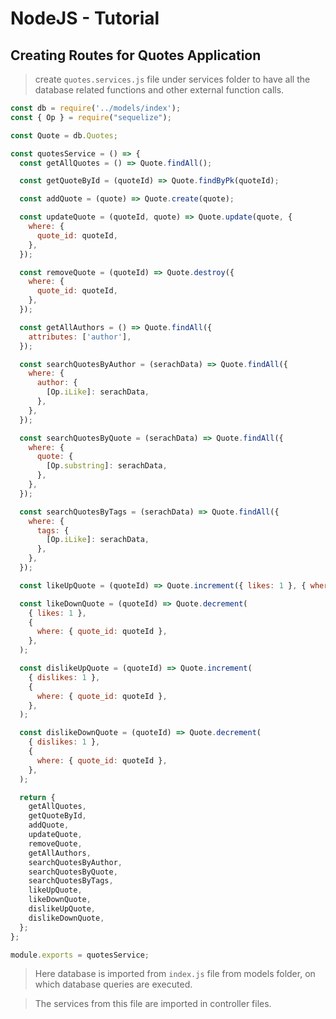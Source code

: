 # NodeJS - Tutorial

## Creating Routes for Quotes Application

>create `quotes.services.js` file under services folder to have all the database related functions and other external function calls.

```javascript
const db = require('../models/index');
const { Op } = require("sequelize");

const Quote = db.Quotes;

const quotesService = () => {
  const getAllQuotes = () => Quote.findAll();

  const getQuoteById = (quoteId) => Quote.findByPk(quoteId);

  const addQuote = (quote) => Quote.create(quote);

  const updateQuote = (quoteId, quote) => Quote.update(quote, {
    where: {
      quote_id: quoteId,
    },
  });

  const removeQuote = (quoteId) => Quote.destroy({
    where: {
      quote_id: quoteId,
    },
  });

  const getAllAuthors = () => Quote.findAll({
    attributes: ['author'],
  });

  const searchQuotesByAuthor = (serachData) => Quote.findAll({
    where: {
      author: {
        [Op.iLike]: serachData,
      },
    },
  });

  const searchQuotesByQuote = (serachData) => Quote.findAll({
    where: {
      quote: {
        [Op.substring]: serachData,
      },
    },
  });

  const searchQuotesByTags = (serachData) => Quote.findAll({
    where: {
      tags: {
        [Op.iLike]: serachData,
      },
    },
  });

  const likeUpQuote = (quoteId) => Quote.increment({ likes: 1 }, { where: { quote_id: quoteId } });

  const likeDownQuote = (quoteId) => Quote.decrement(
    { likes: 1 },
    {
      where: { quote_id: quoteId },
    },
  );

  const dislikeUpQuote = (quoteId) => Quote.increment(
    { dislikes: 1 },
    {
      where: { quote_id: quoteId },
    },
  );

  const dislikeDownQuote = (quoteId) => Quote.decrement(
    { dislikes: 1 },
    {
      where: { quote_id: quoteId },
    },
  );

  return {
    getAllQuotes,
    getQuoteById,
    addQuote,
    updateQuote,
    removeQuote,
    getAllAuthors,
    searchQuotesByAuthor,
    searchQuotesByQuote,
    searchQuotesByTags,
    likeUpQuote,
    likeDownQuote,
    dislikeUpQuote,
    dislikeDownQuote,
  };
};

module.exports = quotesService;

```
> Here database is imported from `index.js` file from models folder, on which database queries are executed.

> The services from this file are imported in controller files.

